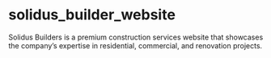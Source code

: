 # solidus_builder_website
Solidus Builders is a premium construction services website that showcases the company’s expertise in residential, commercial, and renovation projects.
